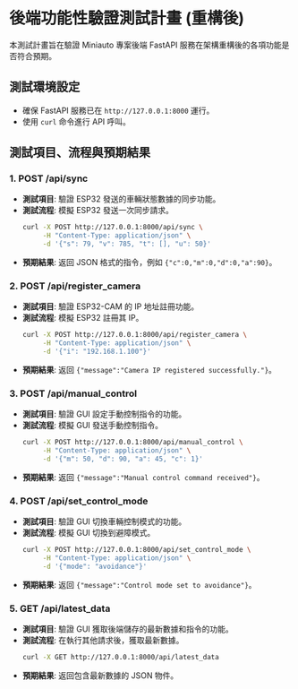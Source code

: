 # 後端功能性驗證測試計畫 (重構後)

本測試計畫旨在驗證 Miniauto 專案後端 FastAPI 服務在架構重構後的各項功能是否符合預期。

## 測試環境設定
- 確保 FastAPI 服務已在 `http://127.0.0.1:8000` 運行。
- 使用 `curl` 命令進行 API 呼叫。

## 測試項目、流程與預期結果

### 1. POST /api/sync

- **測試項目**: 驗證 ESP32 發送的車輛狀態數據的同步功能。
- **測試流程**: 模擬 ESP32 發送一次同步請求。
  ```bash
  curl -X POST http://127.0.0.1:8000/api/sync \
       -H "Content-Type: application/json" \
       -d '{"s": 79, "v": 785, "t": [], "u": 50}'
  ```
- **預期結果**: 返回 JSON 格式的指令，例如 `{"c":0,"m":0,"d":0,"a":90}`。

### 2. POST /api/register_camera

- **測試項目**: 驗證 ESP32-CAM 的 IP 地址註冊功能。
- **測試流程**: 模擬 ESP32 註冊其 IP。
  ```bash
  curl -X POST http://127.0.0.1:8000/api/register_camera \
       -H "Content-Type: application/json" \
       -d '{"i": "192.168.1.100"}'
  ```
- **預期結果**: 返回 `{"message":"Camera IP registered successfully."}`。

### 3. POST /api/manual_control

- **測試項目**: 驗證 GUI 設定手動控制指令的功能。
- **測試流程**: 模擬 GUI 發送手動控制指令。
  ```bash
  curl -X POST http://127.0.0.1:8000/api/manual_control \
       -H "Content-Type: application/json" \
       -d '{"m": 50, "d": 90, "a": 45, "c": 1}'
  ```
- **預期結果**: 返回 `{"message":"Manual control command received"}`。

### 4. POST /api/set_control_mode

- **測試項目**: 驗證 GUI 切換車輛控制模式的功能。
- **測試流程**: 模擬 GUI 切換到避障模式。
  ```bash
  curl -X POST http://127.0.0.1:8000/api/set_control_mode \
       -H "Content-Type: application/json" \
       -d '{"mode": "avoidance"}'
  ```
- **預期結果**: 返回 `{"message":"Control mode set to avoidance"}`。

### 5. GET /api/latest_data

- **測試項目**: 驗證 GUI 獲取後端儲存的最新數據和指令的功能。
- **測試流程**: 在執行其他請求後，獲取最新數據。
  ```bash
  curl -X GET http://127.0.0.1:8000/api/latest_data
  ```
- **預期結果**: 返回包含最新數據的 JSON 物件。

```
